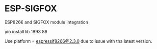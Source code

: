 # ESP-SIGFOX
ESP8266 and SIGFOX module integration

pio install lib 1893 89

Use platform = espressif8266@2.3.0 due to issue with tha latest version. 
